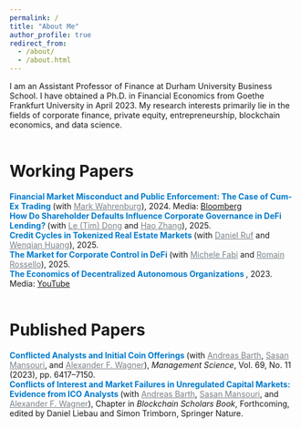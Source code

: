 ```yaml
---
permalink: /
title: "About Me"
author_profile: true
redirect_from: 
  - /about/
  - /about.html
---
```


I am an Assistant Professor of Finance at Durham University Business School. I have obtained a Ph.D. in Financial Economics from Goethe Frankfurt University in April 2023. My research interests primarily lie in the fields of corporate finance, private equity, entrepreneurship, blockchain economics, and data science.
<br>
<br>

Working Papers
======

<strong style="color: #007acc; font-weight: bold;">
  Financial Market Misconduct and Public Enforcement: The Case of Cum-Ex Trading
</strong>  
(with <a href="https://www.old.wiwi.uni-frankfurt.de/abteilungen/finance/lehrstuhl/prof-dr-mark-wahrenburg/team/prof-dr-wahrenburg.html" style="text-decoration: underline; color: #7a8288;">Mark Wahrenburg</a>), 2024.  
Media: <a href="https://www.bloomberg.com/news/articles/2023-05-05/finland-s-missing-millions-show-traders-are-still-exploiting-tax?embedded-checkout=true">Bloomberg</a>
<br>

<strong style="color: #007acc; font-weight: bold;">
  How Do Shareholder Defaults Influence Corporate Governance in DeFi Lending?
</strong>  
(with <a href="https://www.timcrypto.com/" style="text-decoration: underline; color: #7a8288;">Le (Tim) Dong</a> and <a href="https://scholar.google.com/citations?user=7yWh0ucAAAAJ&hl=de" style="text-decoration: underline; color: #7a8288;">Hao Zhang</a>), 2025.
<br>

<strong style="color: #007acc; font-weight: bold;">
  Credit Cycles in Tokenized Real Estate Markets
</strong>  
(with <a href="https://sites.google.com/view/daniel-ruf" style="text-decoration: underline; color: #7a8288;">Daniel Ruf</a> and <a href="https://scholar.google.com/citations?user=LsaCmFgAAAAJ&hl=en" style="text-decoration: underline; color: #7a8288;">Wenqian Huang</a>), 2025.
<br>

<strong style="color: #007acc; font-weight: bold;">
  The Market for Corporate Control in DeFi
</strong>  
(with <a href="https://michelefabi.com/" style="text-decoration: underline; color: #7a8288;">Michele Fabi</a> and <a href="https://scholar.google.com/citations?user=Mnhti80AAAAJ&hl=fr" style="text-decoration: underline; color: #7a8288;">Romain Rossello</a>), 2025.
<br>

<strong style="color: #007acc; font-weight: bold;">
  The Economics of Decentralized Autonomous Organizations
</strong>, 2023.  
Media: <a href="https://www.youtube.com/watch?v=QZyDRweEl1w">YouTube</a>
<br><br>


Published Papers
======

<strong style="color: #007acc; font-weight: bold;">
  Conflicted Analysts and Initial Coin Offerings
</strong>  
(with <span style="text-decoration: underline; color: #7a8288;">Andreas Barth</span>, <span style="text-decoration: underline; color: #7a8288;">Sasan Mansouri</span>, and <span style="text-decoration: underline; color: #7a8288;">Alexander F. Wagner</span>),  
<i>Management Science</i>, Vol. 69, No. 11 (2023), pp. 6417–7150.
<br>

<strong style="color: #007acc; font-weight: bold;">
  Conflicts of Interest and Market Failures in Unregulated Capital Markets: Evidence from ICO Analysts
</strong>  
(with <span style="text-decoration: underline; color: #7a8288;">Andreas Barth</span>, <span style="text-decoration: underline; color: #7a8288;">Sasan Mansouri</span>, and <span style="text-decoration: underline; color: #7a8288;">Alexander F. Wagner</span>),  
Chapter in <i>Blockchain Scholars Book</i>, Forthcoming, edited by Daniel Liebau and Simon Trimborn, Springer Nature.




